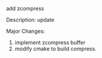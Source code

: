 add zcompress

Description:
update

Major Changes:
1. implement zcompress buffer
2. modify cmake to build compress.